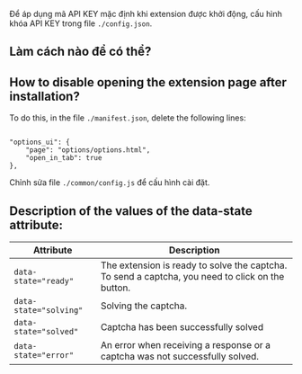 Để áp dụng mã API KEY mặc định khi extension được khởi động, cấu hình khóa API KEY trong file `./config.json`.
## Làm cách nào để có thể?

<h2>How to disable opening the extension page after installation?</h2>

<p>To do this, in the file <code>./manifest.json</code>, delete the following lines:</p>

<pre><code class="json">
"options_ui": {
    "page": "options/options.html",
    "open_in_tab": true
},
</code></pre>




Chỉnh sửa file `./common/config.js` để cấu hình cài đặt.
## Description of the values of the data-state attribute:

| Attribute           | Description                                                                 |
|---------------------|-----------------------------------------------------------------------------|
| `data-state="ready"`  | The extension is ready to solve the captcha. To send a captcha, you need to click on the button. |
| `data-state="solving"` | Solving the captcha.                                                      |
| `data-state="solved"`  | Captcha has been successfully solved                                      |
| `data-state="error"`   | An error when receiving a response or a captcha was not successfully solved. |
